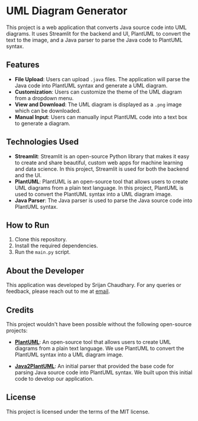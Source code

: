 # UML Diagram Generator

This project is a web application that converts Java source code into UML diagrams. It uses Streamlit for the backend and UI, PlantUML to convert the text to the image, and a Java parser to parse the Java code to PlantUML syntax.

## Features

- **File Upload**: Users can upload `.java` files. The application will parse the Java code into PlantUML syntax and generate a UML diagram.
- **Customization**: Users can customize the theme of the UML diagram from a dropdown menu.
- **View and Download**: The UML diagram is displayed as a `.png` image which can be downloaded.
- **Manual Input**: Users can manually input PlantUML code into a text box to generate a diagram.

## Technologies Used

- **Streamlit**: Streamlit is an open-source Python library that makes it easy to create and share beautiful, custom web apps for machine learning and data science. In this project, Streamlit is used for both the backend and the UI.
- **PlantUML**: PlantUML is an open-source tool that allows users to create UML diagrams from a plain text language. In this project, PlantUML is used to convert the PlantUML syntax into a UML diagram image.
- **Java Parser**: The Java parser is used to parse the Java source code into PlantUML syntax.

## How to Run

1. Clone this repository.
2. Install the required dependencies.
3. Run the `main.py` script.

## About the Developer

This application was developed by Srijan Chaudhary. For any queries or feedback, please reach out to me at [email](mailto:srijanchaudhary2003@gmail.com).

## Credits

This project wouldn't have been possible without the following open-source projects:

- **[PlantUML](http://plantuml.com/)**: An open-source tool that allows users to create UML diagrams from a plain text language. We use PlantUML to convert the PlantUML syntax into a UML diagram image.

- **[Java2PlantUML](https://github.com/mirajp1/java2plantuml.git)**: An initial parser that provided the base code for parsing Java source code into PlantUML syntax. We built upon this initial code to develop our application.

## License

This project is licensed under the terms of the MIT license.
